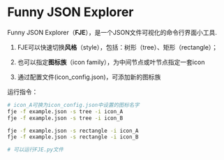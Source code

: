 # Funny JSON Explorer
Funny JSON Explorer（**FJE**），是一个JSON文件可视化的命令行界面小工具.

1. FJE可以快速切换**风格**（style），包括：树形（tree）、矩形（rectangle）；

2. 也可以指定**图标族**（icon family），为中间节点或叶节点指定一套icon

3. 通过配置文件(icon_config.json)，可添加新的图标族

运行指令：
```bash
# icon_A可换为icon_config.json中设置的图标名字
fje -f example.json -s tree -i icon_A
fje -f example.json -s tree -i icon_B

fje -f example.json -s rectangle -i icon_A
fje -f example.json -s rectangle -i icon_B

# 可以运行FJE.py文件
```